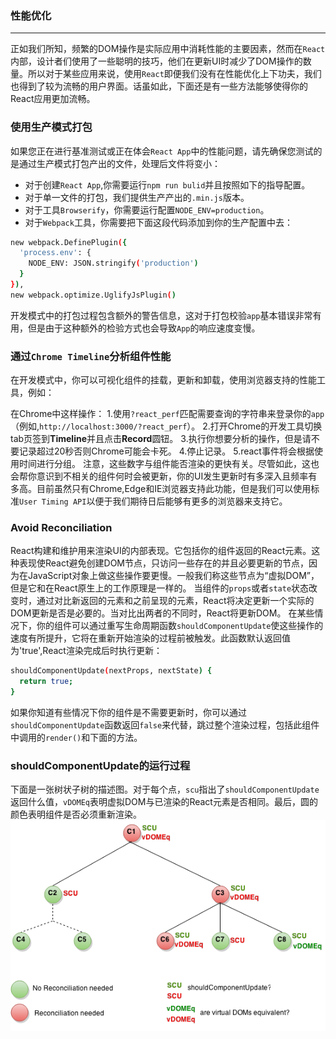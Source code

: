 ### 性能优化
***
正如我们所知，频繁的DOM操作是实际应用中消耗性能的主要因素，然而在`React`内部，设计者们使用了一些聪明的技巧，他们在更新UI时减少了DOM操作的数量。所以对于某些应用来说，使用`React`即便我们没有在性能优化上下功夫，我们也得到了较为流畅的用户界面。话虽如此，下面还是有一些方法能够使得你的React应用更加流畅。
### 使用生产模式打包
如果您正在进行基准测试或正在体会`React App`中的性能问题，请先确保您测试的是通过生产模式打包产出的文件，处理后文件将变小：
- 对于创建`React App`,你需要运行`npm run bulid`并且按照如下的指导配置。
- 对于单一文件的打包，我们提供生产产出的`.min.js`版本。
- 对于工具`Browserify`，你需要运行配置`NODE_ENV=production`。
- 对于`Webpack`工具，你需要把下面这段代码添加到你的生产配置中去：
```bash
new webpack.DefinePlugin({
  'process.env': {
    NODE_ENV: JSON.stringify('production')
  }
}),
new webpack.optimize.UglifyJsPlugin()
```
开发模式中的打包过程包含额外的警告信息，这对于打包校验`app`基本错误非常有用，但是由于这种额外的检验方式也会导致`App`的响应速度变慢。
### 通过`Chrome Timeline`分析组件性能
在开发模式中，你可以可视化组件的挂载，更新和卸载，使用浏览器支持的性能工具，例如：

在Chrome中这样操作：
1.使用`?react_perf`匹配需要查询的字符串来登录你的`app`（例如,`http://localhost:3000/?react_perf`）。
2.打开Chrome的开发工具切换tab页签到**Timeline**并且点击**Record**圆钮。
3.执行你想要分析的操作，但是请不要记录超过20秒否则Chrome可能会卡死。
4.停止记录。
5.react事件将会根据使用时间进行分组。
注意，这些数字与组件能否渲染的更快有关。尽管如此，这也会帮你意识到不相关的组件何时会被更新，你的UI发生更新时有多深入且频率有多高。目前虽然只有Chrome,Edge和IE浏览器支持此功能，但是我们可以使用标准`User Timing API`以便于我们期待日后能够有更多的浏览器来支持它。
### Avoid Reconciliation
React构建和维护用来渲染UI的内部表现。它包括你的组件返回的React元素。这种表现使React避免创建DOM节点，只访问一些存在的并且必要更新的节点，因为在JavaScript对象上做这些操作要更慢。一般我们称这些节点为“虚拟DOM”，但是它和在React原生上的工作原理是一样的。
当组件的`props`或者`state`状态改变时，通过对比新返回的元素和之前呈现的元素，React将决定更新一个实际的DOM更新是否是必要的。当对比出两者的不同时，React将更新DOM。
在某些情况下，你的组件可以通过重写生命周期函数`shouldComponentUpdate`使这些操作的速度有所提升，它将在重新开始渲染的过程前被触发。此函数默认返回值为'true',React渲染完成后时执行更新：
```bash
shouldComponentUpdate(nextProps, nextState) {
  return true;
}
```
如果你知道有些情况下你的组件是不需要更新时，你可以通过`shouldComponentUpdate`函数返回`false`来代替，跳过整个渲染过程，包括此组件中调用的`render()`和下面的方法。
### shouldComponentUpdate的运行过程
下面是一张树状子树的描述图。对于每个点，`scu`指出了`shouldComponentUpdate`返回什么值，`vDOMEq`表明虚拟DOM与已渲染的React元素是否相同。最后，圆的颜色表明组件是否必须重新渲染。
![image](./img/should-component-update.png)

